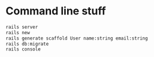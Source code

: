 # Command line stuff

```bash
rails server
rails new
rails generate scaffold User name:string email:string
rails db:migrate
rails console
```
